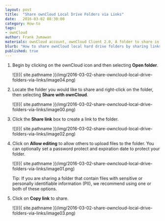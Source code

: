 ```yaml
---
layout: post
title:  "Share ownCloud Local Drive Folders via Links"
date:   2016-03-02 08:30:00
category: How-to
tags:
- ownCloud
author: Frank Jumawan
materials: ownCloud account, ownCloud Client 2.0, A folder to share in ownCloud
blurb: "How to share ownCloud local hard drive folders by sharing links. This feature can be used to share your files on ownCloud to others outside of the COE."
published: true
---
```


1. Begin by clicking on the ownCloud icon and then selecting **Open folder**.

    ![]({{ site.pathname }}/img/2016-03-02-share-owncloud-local-drive-folders-via-links/image04.png)

2. Locate the folder you would like to share and right-click on the folder, then selecting **Share with ownCloud**.

    ![]({{ site.pathname }}/img/2016-03-02-share-owncloud-local-drive-folders-via-links/image00.png)

3. Click the **Share link** box to create a link to the folder.

    ![]({{ site.pathname }}/img/2016-03-02-share-owncloud-local-drive-folders-via-links/image02.png)

4. Click on **Allow editing** to allow others to upload files to the folder. You can optionally set a password protect and expiration date to protect your folder.

    ![]({{ site.pathname }}/img/2016-03-02-share-owncloud-local-drive-folders-via-links/image01.png)

    Tip: If you are sharing a folder that contain files with sensitive or personally identifiable information (PII), we recommend using one or both of these options.

5. Click on **Copy link** to share.

    ![]({{ site.pathname }}/img/2016-03-02-share-owncloud-local-drive-folders-via-links/image03.png)
